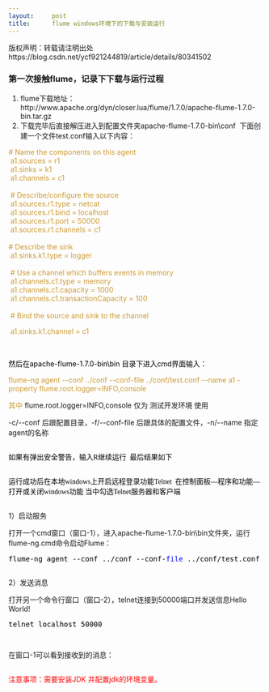 ```yaml
---
layout:     post
title:      flume windows环境下的下载与安装运行
---
```

<div id="article_content" class="article_content clearfix csdn-tracking-statistics" data-pid="blog" data-mod="popu_307" data-dsm="post">
								<div class="article-copyright">
					版权声明：转载请注明出处					https://blog.csdn.net/ycf921244819/article/details/80341502				</div>
								            <link rel="stylesheet" href="https://csdnimg.cn/release/phoenix/template/css/ck_htmledit_views-f76675cdea.css">
						<div class="htmledit_views" id="content_views">
                <h3>第一次接触flume，记录下下载与运行过程</h3><p></p><ol><li>flume下载地址：http://www.apache.org/dyn/closer.lua/flume/1.7.0/apache-flume-1.7.0-bin.tar.gz<img src="https://img-blog.csdn.net/20180516191418403?watermark/2/text/aHR0cHM6Ly9ibG9nLmNzZG4ubmV0L3ljZjkyMTI0NDgxOQ==/font/5a6L5L2T/fontsize/400/fill/I0JBQkFCMA==/dissolve/70" alt=""></li><li>下载完毕后直接解压进入到配置文件夹apache-flume-1.7.0-bin\conf  下面创建一个文件test.conf输入以下内容：</li></ol><span style="color:#CC9933;"># Name the components on this agent<br> a1.sources = r1<br> a1.sinks = k1<br> a1.channels = c1<br><br> # Describe/configure the source<br> a1.sources.r1.type = netcat<br> a1.sources.r1.bind = localhost<br> a1.sources.r1.port = 50000<br> a1.sources.r1.channels = c1<br> <br># Describe the sink<br> a1.sinks.k1.type = logger<br><br> # Use a channel which buffers events in memory<br> a1.channels.c1.type = memory<br> a1.channels.c1.capacity = 1000<br> a1.channels.c1.transactionCapacity = 100<br><br> # Bind the source and sink to the channel<br></span><p><span style="color:#CC9933;"> a1.sinks.k1.channel = c1</span></p><p><span style="color:#CC9933;"><br></span></p><p><span style="color:#000000;">然后在apache-flume-1.7.0-bin\bin 目录下进入cmd界面输入：</span></p><p><span style="color:#CC9933;">flume-ng agent --conf ../conf --conf-file ../conf/test.conf --name a1 -property flume.root.logger=INFO,console</span></p><p><span style="color:#CC9933;">其中</span> flume.root.logger=INFO,console 仅为 测试开发环境 使用</p><p>-c/--conf 后跟配置目录，-f/--conf-file 后跟具体的配置文件，-n/--name 指定agent的名称</p><p><span style="color:#CC9933;"><img src="https://img-blog.csdn.net/20180516200547959?watermark/2/text/aHR0cHM6Ly9ibG9nLmNzZG4ubmV0L3ljZjkyMTI0NDgxOQ==/font/5a6L5L2T/fontsize/400/fill/I0JBQkFCMA==/dissolve/70" alt=""><br></span></p><p><span style="color:#CC9933;"><span style="color:#000000;"><span style="font-family:SimHei;">如果有弹出安全警告，输入R继续运行  最后结果如下</span></span></span></p><p><span style="color:#CC9933;"><span style="color:#000000;"><span style="font-family:SimHei;"><img src="https://img-blog.csdn.net/20180516200707918?watermark/2/text/aHR0cHM6Ly9ibG9nLmNzZG4ubmV0L3ljZjkyMTI0NDgxOQ==/font/5a6L5L2T/fontsize/400/fill/I0JBQkFCMA==/dissolve/70" alt=""><br></span></span></span></p><p><span style="color:#CC9933;"><span style="color:#000000;"><span style="font-family:SimHei;">运行成功后在本地windows上开启远程登录功能Telnet  在控制面板—程序和功能—打开或关闭windows功能 当中勾选Telnet服务器和客户端<br></span></span></span></p><p><span style="color:#CC9933;"><span style="color:#000000;"><span style="font-family:SimHei;"><img src="https://img-blog.csdn.net/20180517094541148?watermark/2/text/aHR0cHM6Ly9ibG9nLmNzZG4ubmV0L3ljZjkyMTI0NDgxOQ==/font/5a6L5L2T/fontsize/400/fill/I0JBQkFCMA==/dissolve/70" alt=""><br></span></span></span></p><p><span style="color:#CC9933;"></span></p><p>1）启动服务</p><p>打开一个cmd窗口（窗口-1），进入apache-flume-1.7.0-bin\bin文件夹，运行flume-ng.cmd命令启动Flume：</p><pre><span style="color:#000000;">flume-ng agent --conf ../conf --conf-</span><span style="color:#0000FF;">file</span><span style="color:#000000;"> ../conf/test.conf --name a1 -property flume.root.logger=INFO,console
</span></pre><p><span style="color:#CC9933;"></span></p><p><span style="color:#CC9933;"></span></p><p><img src="https://img-blog.csdn.net/20180517095325956?watermark/2/text/aHR0cHM6Ly9ibG9nLmNzZG4ubmV0L3ljZjkyMTI0NDgxOQ==/font/5a6L5L2T/fontsize/400/fill/I0JBQkFCMA==/dissolve/70" alt=""></p><p>2）发送消息</p><p><span style="color:#CC9933;"></span></p><p>打开另一个命令行窗口（窗口-2），telnet连接到50000端口并发送信息Hello World!</p><pre><span style="color:#000000;">telnet localhost 50000</span></pre><p><span style="color:#CC9933;"></span></p><p><img src="https://img-blog.csdn.net/20180517095426538?watermark/2/text/aHR0cHM6Ly9ibG9nLmNzZG4ubmV0L3ljZjkyMTI0NDgxOQ==/font/5a6L5L2T/fontsize/400/fill/I0JBQkFCMA==/dissolve/70" alt=""></p><p><img src="https://img-blog.csdn.net/20180517095540490?watermark/2/text/aHR0cHM6Ly9ibG9nLmNzZG4ubmV0L3ljZjkyMTI0NDgxOQ==/font/5a6L5L2T/fontsize/400/fill/I0JBQkFCMA==/dissolve/70" alt=""><br></p><p><span style="color:#CC9933;"></span></p><p>在窗口-1可以看到接收到的消息：</p><p><span style="color:#CC9933;"></span></p><p><img src="https://img-blog.csdn.net/2018051709563357?watermark/2/text/aHR0cHM6Ly9ibG9nLmNzZG4ubmV0L3ljZjkyMTI0NDgxOQ==/font/5a6L5L2T/fontsize/400/fill/I0JBQkFCMA==/dissolve/70" alt=""></p><p><span style="color:#FF0000;">注意事项：需要安装JDK 并配置jdk的环境变量。</span></p><p><br></p><p><span style="color:#CC9933;"><br></span></p><p><span style="color:#CC9933;"><br></span></p>            </div>
                </div>